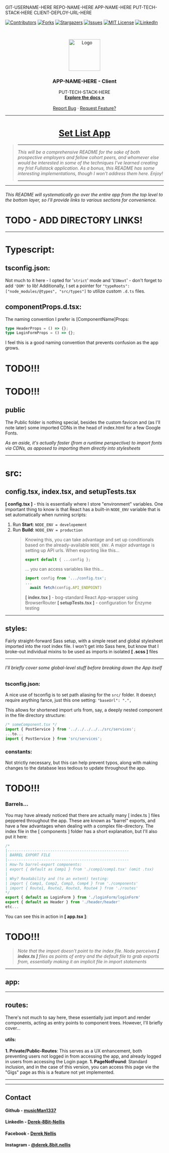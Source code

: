 <!--
*** I'm using markdown "reference style" links for readability.
*** https://www.markdownguide.org/basic-syntax/#reference-style-links
-->

<!-- ! highlight and 'ctrl+shift+L' to replace all ! -->

GIT-USERNAME-HERE
REPO-NAME-HERE
APP-NAME-HERE
PUT-TECH-STACK-HERE
CLIENT-DEPLOY-URL-HERE

<!-- ! highlight and 'ctrl+shift+L' to replace all ! -->

[![Contributors][contributors-shield]][contributors-url]
[![Forks][forks-shield]][forks-url]
[![Stargazers][stars-shield]][stars-url]
[![Issues][issues-shield]][issues-url]
[![MIT License][license-shield]][license-url]
[![LinkedIn][linkedin-shield]][linkedin-url]

<!-- PROJECT LOGO -->
<br />
<p align="center">
  <a href="https://github.com/GIT-USERNAME-HERE/REPO-NAME-HERE">
    <img src="images/LOGO-PATH-HERE" alt="Logo" width="100" height="100">
  </a>

  <h3 align="center">APP-NAME-HERE - Client</h3>

  <p align="center">
    PUT-TECH-STACK-HERE
    <br />
    <a href="https://github.com/GIT-USERNAME-HERE/REPO-NAME-HERE"><strong>Explore the docs »</strong></a>
    <br />
    <br />
    <a href="https://github.com/GIT-USERNAME-HERE/REPO-NAME-HERE/issues">Report Bug</a>
    ·
    <a href="https://github.com/GIT-USERNAME-HERE/REPO-NAME-HERE/issues">Request Feature?</a>
  </p>
</p>

---

<h1 align="center"><a href="https://CLIENT-DEPLOY-URL-HERE">Set List App</a></h1>

> ---
>
> _This will be a comprehensive README for the sake of both prospective employers and fellow cohort peers, and whomever else would be interested in some of the techniques I've learned creating my frist Fullstack application. As a bonus, this README has some interesting implementations, though I won't address them here. Enjoy!_
>
> ---

---

###### This README will systematically go over the entire app from the top level to the bottom layer, so I'll provide links to various sections for convenience.

# TODO - ADD DIRECTORY LINKS!

---

# Typescript:

## tsconfig.json:

Not much to it here - I opted for '`strict`' mode and '`ESNext`' - don't forget to add `'DOM'` to lib! Additionally, I set a pointer for `"typeRoots": ["node_modules/@types", "src/types"]` to utilize custom `.d.ts` files.

## componentProps.d.tsx:

The naming convention I prefer is [ComponentName]Props:

```ts
type HeaderProps = () => {};
type LoginFormProps = () => {};
```

I feel this is a good naming convention that prevents confusion as the app grows.

# TODO!!!
<!-- ## context.d.tsx

Since the context hook is the only place where I need the types, **and** all those types would clutter the actual '`.../context.tsx`', **and** I may want to create more context files, I decided to break these out into their own namespace! Basically, they're types for objects fetched from the Database. -->

# TODO!!!
<!-- ## React.FC<>

I only put this here because there's been some debate on the built-in React type. TL;DR you only **need** to use this on props that will accept _children_ in their return. Here's an example within this app:

```tsx
// ...components/utils.tsx
export const Button: FC<Types.ButtonProps> = ({...}) => (
  <button
    type={type}
    className={['button', className].join(' ')}
    {...children}
  />
);

// ...components/header.tsx
const Header = ({ userName, logout }: Types.HeaderProps) => {
  ...
  return (
    <header className="main-header">
      <nav className="nav-bar">
        {userName ? renderNav : <Link to="/login">Login</Link>}
      </nav>

      <Link to="/">
        <h1 className="headline">SET-LIST APP</h1>
      </Link>
    </header>
  );
}
```

The main takeaway should be that the 'FC' type isn't needed if there won't be rendered child elements **_passed via props_**. Though it won't break the typing just throwing it onto every component, consider that the typing will technically be misleading/incorrect, which somewhat dismisses the whole point of using Typescript in the first place 😎

--- -->

## public

The Public folder is nothing special, besides the custom favicon and (as I'll note later) some imported CDNs in the head of index.html for a few Google Fonts.

_As an aside, it's actually faster (from a runtime perspective) to import fonts via CDNs, as apposed to importing them directly into stylesheets_

---

# src:

## config.tsx, index.tsx, and setupTests.tsx

**[ config.tsx ]** - this is essentially where I store "environment" variables. One important thing to know is that React has a built-in `NODE_ENV` variable that is set automatically when running scripts:

1. Run **Start**: `NODE_ENV = developement`
1. Run **Build**: `NODE_ENV = production`
   > Knowing this, you can take advantage and set up conditionals based on the already-available `NODE_ENV`. A major advantage is setting up API urls. When exporting like this...
   >
   > ```js
   > export default { ...config };
   > ```
   >
   > ... you can access variables like this...
   >
   > ```js
   > import config from '.../config.tsx';
   > ...
   >   await fetch(config.API_ENDPOINT)
   > ```
   >
   > **[ index.tsx ]** - bog-standard React App-wrapper using BrowserRouter
   > **[ setupTests.tsx ]** - configuration for Enzyme testing

---

## styles:

Fairly straight-forward Sass setup, with a simple reset and global stylesheet imported into the root index file. I won't get into Sass here, but know that I broke-out individual mixins to be used as imports in isolated **[ .scss ]** files

---

###### _I'll briefly cover some global-level stuff before breaking down the App itself_

### tsconfig.json:

A nice use of tsconfig is to set path aliasing for the `src/` folder. It doesn;t require anything fance, just this one setting: `"baseUrl": ".",`

This allows for shortened import urls from, say, a deeply nested component in the file directory structure:

```js
/* someComponent.tsx */
import { PostService } from '../../../../../src/services';
...to...
import { PostService } from 'src/services';
```

### constants:

Not strictly necessary, but this can help prevent typos, along with making changes to the database less tedious to update throughout the app.

<!-- ### services:

This is where the logic for interfacing with the server lives. Each "method" has been broken-out into it's own file. [ token.service.tsx ] is for handling Auth-token processes. -->

<!-- ### hooks:

This is where I keep custom hooks used by multiple components, though I only needed 1 for now. This hook handles every form in the app, recieving and updating piped-in form-fields. The major benefit of this kind of hook is that it minimizes the use of `useState` hooks throughout the app. -->

# TODO!!!
<!-- ### context:

Because the scale of this app is so small, I've only created a single context. This is the "hook" way of doing context, both creating the context...

```js
export const DatabaseContext = createContext();
```

...and provider...

```jsx
<DatabaseContext.Provider value={value}>
  {props.children}
</DatabaseContext.Provider>
```

...in the same file. To use, you import the provider at the top level...

```jsx
import DatabaseContextProvider from '.../databaseContext';
...
<DatabaseContextProvider>
  (...insert components here!)
</DatabaseContextProvider>
```

...then invoke inside a component and _just use it_:

```jsx
import { useContext } from 'react';
import { DatabaseContext } from '.../databaseContext';
...
const { data, functions, andMore } = useContext(DatabaseContext);
``` -->

### Barrels...

You may have already noticed that there are actually many [ index.ts ] files peppered throughout the app. These are known as "barrel" exports, and have a few advantages when dealing with a complex file-directory. The index file in the [ components ] folder has a short explanation, but I'll also put it here:

```js
/*
|------------------------------------------------------
| BARREL EXPORT FILE
|------------------------------------------------------
| How-To barrel-export components:
| export { default as Comp1 } from './comp1/comp1.tsx' (omit .tsx)
|
| Why? Readability and (to an extent) testing:
| import { Comp1, Comp2, Comp3, Comp4 } from './components'
| import { Route1, Route2, Route3, Route4 } from './routes'
*/
export { default as LoginForm } from './loginForm/loginForm'
export { default as Header } from './header/header'
etc...
```

You can see this in action in **[ app.tsx ]**:

# TODO!!!
<!-- ```js
import {
  LoginPage,
  HomePage,
  SongsPage,
  SetsPage,
  GigsPage,
} from 'src/routes';
``` -->

> _Note that the import doesn't point to the index file. Node perceives **[ index.ts ]** files as points of entry and the default file to grab exports from, essentially making it an implicit file in import statements_

---

## app:

<!-- **useState**: `userName` is passed down to context and the Header, working as a boolean switch to control the behavior of the app. "If there isn't a name, don't display nav-bar links". This state is also controlled by both... -->

<!-- **useEffect**: Basic "on mount" fetcher that checks local storage for an auth token, improving UX -->

<!-- **Helper Functions**: `handleLoginSuccess` and `handleLogout` do what you'd expect by the name. Once a name is set to _State_, this fires off the context provider to proceed with fetching data from the server and sending the user to the home page. -->

---

## routes:

There's not much to say here, these essentially just import and render components, acting as entry points to component trees. However, I'll briefly cover...

#### utils:

**1. Private/Public-Routes**: This serves as a UX enhancement, both preventing users not logged in from accessing the app, and already logged in users from accessing the Login page.
**1. PageNotFound**: Standard inclusion, and in the case of this version, you can access this page vie the "Gigs" page as this is a feature not yet implemented.

---

<!-- ## components:

###### _I won't cover every component individually, but take a more broad-stroke approach, mentioning any note-worthy features when necessary_ -->

<!-- ##### PropTypes:

I decided to use PropType validation throughout, and would say that I'm glad I did. PropTypes can really help with early debugging by throwing errors in the console that you wouldn't have caught normally until much later testing. On such example would be if you had a required prop that was, say, a function, if it wasn't properly passed down (by parents, context, conditionals, etc...), then the console would ask why your required function is "undefined", even when you haven't iomplemented said function yet. -->

<!-- ##### utils: -->

---

## <!-- CONTACT -->

## Contact

#### Github - [musicMan1337][github]

#### LinkedIn - [Derek-8Bit-Nellis][linkedin]

#### Facebook - [Derek Nellis][facebook]

#### Instagram - [@derek.8bit.nellis][instagram]

<!-- MARKDOWN LINKS & IMAGES -->

<!-- https://www.markdownguide.org/basic-syntax/#reference-style-links -->

[contributors-shield]: https://img.shields.io/github/contributors/GIT-USERNAME-HERE/REPO-NAME-HERE.svg?style=flat-square
[contributors-url]: https://github.com/GIT-USERNAME-HERE/REPO-NAME-HERE/graphs/contributors
[forks-shield]: https://img.shields.io/github/forks/GIT-USERNAME-HERE/REPO-NAME-HERE.svg?style=flat-square
[forks-url]: https://github.com/GIT-USERNAME-HERE/REPO-NAME-HERE/network/members
[stars-shield]: https://img.shields.io/github/stars/GIT-USERNAME-HERE/REPO-NAME-HERE.svg?style=flat-square
[stars-url]: https://github.com/GIT-USERNAME-HERE/REPO-NAME-HERE/stargazers
[issues-shield]: https://img.shields.io/github/issues/GIT-USERNAME-HERE/REPO-NAME-HERE.svg?style=flat-square
[issues-url]: https://github.com/GIT-USERNAME-HERE/REPO-NAME-HERE/issues
[license-shield]: https://img.shields.io/github/license/GIT-USERNAME-HERE/REPO-NAME-HERE.svg?style=flat-square
[license-url]: https://github.com/GIT-USERNAME-HERE/REPO-NAME-HERE/blob/master/LICENSE.txt
[linkedin-shield]: https://img.shields.io/badge/-LinkedIn-black.svg?style=flat-square&logo=linkedin&colorB=555
[linkedin-url]: www.linkedin.com/in/derek-8bit-nellis
[product-screenshot]: images/p10k.png

<!-- project links -->

<!-- links to social media accounts -->

[twitter]: http://www.twitter.com/userName
[facebook]: http://www.facebook.com/derek.nellis.9
[googleplus]: https://plus.google.com/+userName
[tumblr]: http://userName.tumblr.com
[dribble]: http://dribbble.com/userName
[linkedin]: https://www.linkedin.com/in/derek-8bit-nellis/
[github]: http://www.github.com/musicMan1337
[instagram]: https://www.instagram.com/derek.8bit.nellis/?hl=en
